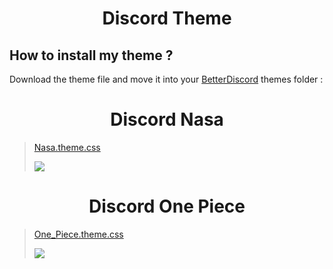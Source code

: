 <h1 align="center"><strong>Discord Theme</strong></h1>

## How to install my theme ?
Download the theme file and move it into your [BetterDiscord](https://betterdiscord.app) themes folder :

<h1 align="center"><strong>Discord Nasa</strong></h1>

>[Nasa.theme.css](https://github.com/UltraLionfr/My-BetterDiscord-Collection-Theme/releases/download/2.0/nasa.theme.css)
>
>![](https://i.imgur.com/5CCjO8p.png)

<h1 align="center"><strong>Discord One Piece</strong></h1>

>[One_Piece.theme.css](https://github.com/UltraLionfr/My-BetterDiscord-Collection-Theme/releases/download/1.0/one_piece.theme.css)
>
>![](http://cdn.ultralion.xyz/storage/img/one%20piece%20theme.PNG)
